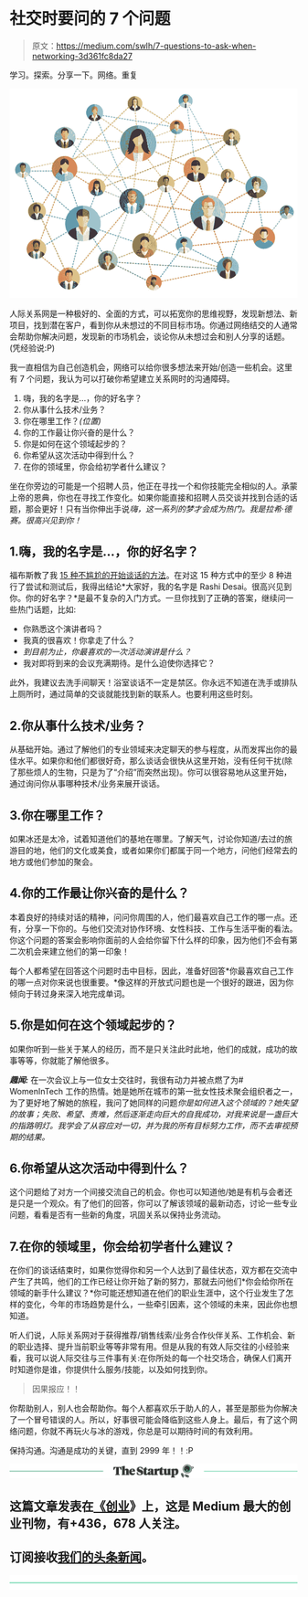 # 社交时要问的 7 个问题

> 原文：<https://medium.com/swlh/7-questions-to-ask-when-networking-3d361fc8da27>

学习。探索。分享一下。网络。重复

![](img/d580e7caf1e434268ba66d06d694b7b4.png)

人际关系网是一种极好的、全面的方式，可以拓宽你的思维视野，发现新想法、新项目，找到潜在客户，看到你从未想过的不同目标市场。你通过网络结交的人通常会帮助你解决问题，发现新的市场机会，谈论你从未想过会和别人分享的话题。(凭经验说:P)

我一直相信为自己创造机会，网络可以给你很多想法来开始/创造一些机会。这里有 7 个问题，我认为可以打破你希望建立关系网时的沟通障碍。

1.  嗨，我的名字是…，你的好名字？
2.  你从事什么技术/业务？
3.  你在哪里工作？*(位置)*
4.  你的工作最让你兴奋的是什么？
5.  你是如何在这个领域起步的？
6.  你希望从这次活动中得到什么？
7.  在你的领域里，你会给初学者什么建议？

坐在你旁边的可能是一个招聘人员，他正在寻找一个和你技能完全相似的人。承蒙上帝的恩典，你也在寻找工作变化。如果你能直接和招聘人员交谈并找到合适的话题，那会更好！只有当你伸出手说*嗨，这一系列的梦才会成为热门。我是拉希·德赛。很高兴见到你！*

## 1.嗨，我的名字是…，你的好名字？

福布斯教了我 [15 种不尴尬的开始谈话的方法](https://www.forbes.com/sites/darrahbrustein/2018/04/01/15-ways-to-start-a-conversation-at-a-conference-without-feeling-weird/#ca1b2773b396)。在对这 15 种方式中的至少 8 种进行了尝试和测试后，我得出结论*大家好，我的名字是 Rashi Desai。很高兴见到你。你的好名字？*是最不复杂的入门方式。一旦你找到了正确的答案，继续问一些热门话题，比如:

*   你熟悉这个演讲者吗？
*   我真的很喜欢！你拿走了什么？
*   *到目前为止，你最喜欢的一次活动演讲是什么？*
*   我对即将到来的会议充满期待。是什么迫使你选择它？

此外，我建议去洗手间聊天！浴室谈话不一定是禁区。你永远不知道在洗手或排队上厕所时，通过简单的交谈就能找到新的联系人。也要利用这些时刻。

## 2.你从事什么技术/业务？

从基础开始。通过了解他们的专业领域来决定聊天的参与程度，从而发挥出你的最佳水平。如果你和他们都很好奇，那么谈话会很快从这里开始，没有任何干扰(除了那些烦人的生物，只是为了“介绍”而突然出现)。你可以很容易地从这里开始，通过询问你从事哪种技术/业务来展开谈话。

## 3.你在哪里工作？

如果冰还是太冷，试着知道他们的基地在哪里。了解天气，讨论你知道/去过的旅游目的地，他们的文化或美食，或者如果你们都属于同一个地方，问他们经常去的地方或他们参加的聚会。

## 4.你的工作最让你兴奋的是什么？

本着良好的持续对话的精神，问问你周围的人，他们最喜欢自己工作的哪一点。还有，分享一下你的。与他们交流对协作环境、女性科技、工作与生活平衡的看法。你这个问题的答案会影响你面前的人会给你留下什么样的印象，因为他们不会有第二次机会来建立他们的第一印象！

每个人都希望在回答这个问题时击中目标，因此，准备好回答*你最喜欢自己工作的哪一点对你来说也很重要。*像这样的开放式问题也是一个很好的跟进，因为你倾向于转过身来深入地完成单词。

## 5.你是如何在这个领域起步的？

如果你听到一些关于某人的经历，而不是只关注此时此地，他们的成就，成功的故事等等，你就能了解他很多。

***趣闻:*** 在一次会议上与一位女士交往时，我很有动力并被点燃了为# WomenInTech 工作的热情。她是她所在城市的第一批女性技术聚会组织者之一，为了更好地了解她的旅程，我问了她同样的问题*你是如何进入这个领域的？她失望的故事；失败、希望、责难，然后逐渐走向巨大的自我成功，对我来说是一盏巨大的指路明灯。我学会了从容应对一切，并为我的所有目标努力工作，而不去审视预期的结果。*

## 6.你希望从这次活动中得到什么？

这个问题给了对方一个间接交流自己的机会。你也可以知道他/她是有机与会者还是只是一个观众。有了他们的回答，你可以了解该领域的最新动态，讨论一些专业问题，看看是否有一些新的角度，巩固关系以保持业务流动。

## 7.在你的领域里，你会给初学者什么建议？

在你们的谈话结束时，如果你觉得你和另一个人达到了最佳状态，双方都在交流中产生了共鸣，他们的工作已经让你开始了新的努力，那就去问他们*你会给你所在领域的新手什么建议？*你可能还想知道在他们的职业生涯中，这个行业发生了怎样的变化，今年的市场趋势是什么，一些牵引因素，这个领域的未来，因此你也想知道。

听人们说，人际关系网对于获得推荐/销售线索/业务合作伙伴关系、工作机会、新的职业选择、提升当前职业等等非常有用。但是从我的有效人际交往的小经验来看，我可以说人际交往与三件事有关:在你所处的每一个社交场合，确保人们离开时知道你是谁，你提供什么服务/技能，以及如何找到你。

> 因果报应！！

你帮助别人，别人也会帮助你。每个人都喜欢乐于助人的人，甚至是那些为你解决了一个冒号错误的人。所以，好事很可能会降临到这些人身上。最后，有了这个网络问题，你就不再玩火与冰的游戏，你总是可以期待时间的有效利用。

保持沟通。沟通是成功的关键，直到 2999 年！！:P

[![](img/308a8d84fb9b2fab43d66c117fcc4bb4.png)](https://medium.com/swlh)

## 这篇文章发表在[《创业](https://medium.com/swlh)》上，这是 Medium 最大的创业刊物，有+436，678 人关注。

## 订阅接收[我们的头条新闻](https://growthsupply.com/the-startup-newsletter/)。

[![](img/b0164736ea17a63403e660de5dedf91a.png)](https://medium.com/swlh)